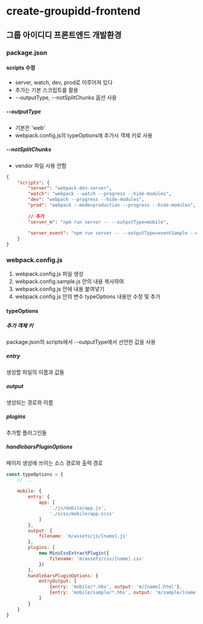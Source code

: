 # create-groupidd-frontend


## 그룹 아이디디 프론트엔드 개발환경


### package.json

#### scripts 수정

- server, watch, dev, prod로 이루어져 있다  
- 추가는 기본 스크립트를 활용
- --outputType, --notSplitChunks 옵션 사용

##### --outputType
- 기본은 'web'
- webpack.config.js의 typeOptions에 추가시 객체 키로 사용

##### --notSplitChunks
- vendor 파일 사용 안함

```json
{
    "scripts": {
        "server": "webpack-dev-server",
        "watch": "webpack --watch --progress --hide-modules",
        "dev": "webpack --progress --hide-modules",
        "prod": "webpack --mode=production --progress --hide-modules",
        
        // 추가
        "server_m": "npm run server -- --outputType=mobile",
        
        "server_event": "npm run server -- --outputType=eventSample --notSplitChunks"
    }
}
```



### webpack.config.js

1. webpack.config.js 파일 생성
1. webpack.config.sample.js 안의 내용 복사하여
1. webpack.config.js 안에 내용 붙여넣기
1. webpack.config.js 안의 변수 typeOptions 내용만 수정 및 추가

#### typeOptions

##### 추가 객체 키
package.json의 scripts에서 --outputType에서 선언한 값을 사용

##### entry
생성할 파일의 이름과 값들

##### output
생성되는 경로와 이름

##### plugins
추가할 플러그인들

##### handlebarsPluginOptions
페이지 생성에 쓰이는 소스 경로와 출력 경로


```javascript
const typeOptions = {
    // ...
    
    mobile: {
        entry: {
            app: [
                './js/mobile/app.js',
                './scss/mobile/app.scss'
            ]
        },
        output: {
            filename: 'm/assets/js/[name].js'
        },
        plugins: [
            new MiniCssExtractPlugin({
                filename: 'm/assets/css/[name].css'
            })
        ],
        handlebarsPluginOptions: {
            entryOutput: [
                {entry: 'mobile/*.hbs', output: 'm/[name].html'},
                {entry: 'mobile/sample/*.hbs', output: 'm/sample/[name].html'}
            ]
        }
    }
}
```




